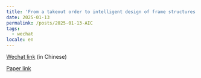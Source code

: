 ```yaml
---
title: 'From a takeout order to intelligent design of frame structures | New Paper: Intelligent design for component size generation in reinforced concrete frame structures using heterogeneous graph neural networks'
date: 2025-01-13
permalink: /posts/2025-01-13-AIC
tags:
  - wechat
locale: en
---
```


[Wechat link](https://mp.weixin.qq.com/s/2bNyg6-s9enaxg4z-3vmFg) (in Chinese)

[Paper link]({{site.baseurl}}/publication/2025-01-13-AIC)